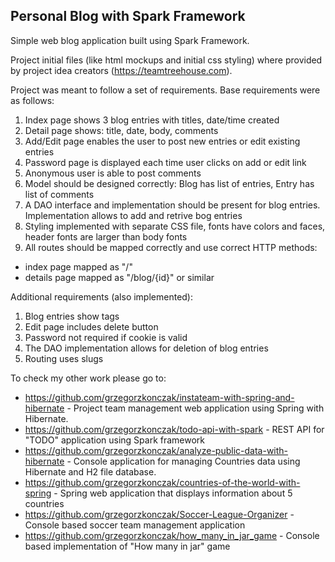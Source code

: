 ## Personal Blog with Spark Framework
Simple web blog application built using Spark Framework.

Project initial files (like html mockups and initial css styling) where provided by project idea creators (https://teamtreehouse.com).

Project was meant to follow a set of requirements.
Base requirements were as follows:

1. Index page shows 3 blog entries with titles, date/time created
2. Detail page shows: title, date, body, comments
3. Add/Edit page enables the user to post new entries or edit existing entries
4. Password page is displayed each time user clicks on add or edit link
5. Anonymous user is able to post comments
6. Model should be designed correctly: Blog has list of entries, Entry has list of comments
7. A DAO interface and implementation should be present for blog entries. Implementation allows to add and retrive bog entries
8. Styling implemented with separate CSS file, fonts have colors and faces, header fonts are larger than body fonts
9. All routes should be mapped correctly and use correct HTTP methods:
  - index page mapped as "/"
  - details page mapped as "/blog/{id}" or similar

Additional requirements (also implemented):

1. Blog entries show tags
2. Edit page includes delete button
3. Password not required if cookie is valid
4. The DAO implementation allows for deletion of blog entries
5. Routing uses slugs

To check my other work please go to:

- https://github.com/grzegorzkonczak/instateam-with-spring-and-hibernate - Project team management web application using Spring with Hibernate.
- https://github.com/grzegorzkonczak/todo-api-with-spark - REST API for "TODO" application using Spark framework
- https://github.com/grzegorzkonczak/analyze-public-data-with-hibernate - Console application for managing Countries data using Hibernate and H2 file database.
- https://github.com/grzegorzkonczak/countries-of-the-world-with-spring - Spring web application that displays information about 5 countries
- https://github.com/grzegorzkonczak/Soccer-League-Organizer - Console based soccer team management application
- https://github.com/grzegorzkonczak/how_many_in_jar_game - Console based implementation of "How many in jar" game
